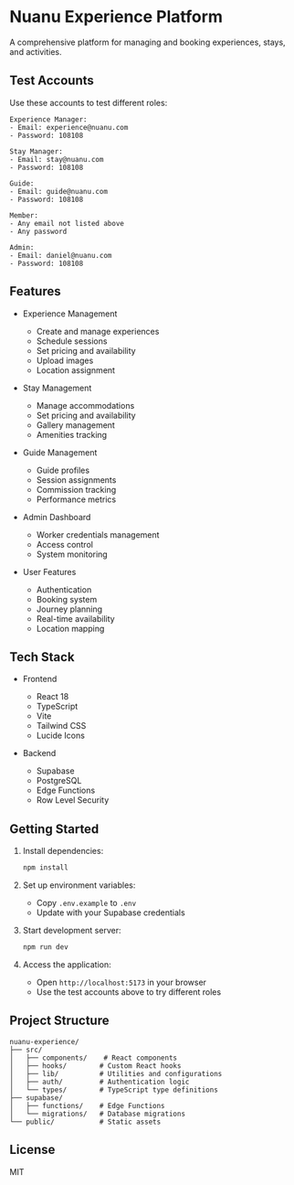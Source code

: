 # Nuanu Experience Platform

A comprehensive platform for managing and booking experiences, stays, and activities.

## Test Accounts

Use these accounts to test different roles:

```
Experience Manager:
- Email: experience@nuanu.com
- Password: 108108

Stay Manager:
- Email: stay@nuanu.com
- Password: 108108

Guide:
- Email: guide@nuanu.com
- Password: 108108

Member:
- Any email not listed above
- Any password

Admin:
- Email: daniel@nuanu.com
- Password: 108108
```

## Features

- Experience Management
  - Create and manage experiences
  - Schedule sessions
  - Set pricing and availability
  - Upload images
  - Location assignment

- Stay Management
  - Manage accommodations
  - Set pricing and availability
  - Gallery management
  - Amenities tracking

- Guide Management
  - Guide profiles
  - Session assignments
  - Commission tracking
  - Performance metrics

- Admin Dashboard
  - Worker credentials management
  - Access control
  - System monitoring

- User Features
  - Authentication
  - Booking system
  - Journey planning
  - Real-time availability
  - Location mapping

## Tech Stack

- Frontend
  - React 18
  - TypeScript
  - Vite
  - Tailwind CSS
  - Lucide Icons

- Backend
  - Supabase
  - PostgreSQL
  - Edge Functions
  - Row Level Security

## Getting Started

1. Install dependencies:
   ```bash
   npm install
   ```

2. Set up environment variables:
   - Copy `.env.example` to `.env`
   - Update with your Supabase credentials

3. Start development server:
   ```bash
   npm run dev
   ```

4. Access the application:
   - Open `http://localhost:5173` in your browser
   - Use the test accounts above to try different roles

## Project Structure

```
nuanu-experience/
├── src/
│   ├── components/    # React components
│   ├── hooks/        # Custom React hooks
│   ├── lib/          # Utilities and configurations
│   ├── auth/         # Authentication logic
│   └── types/        # TypeScript type definitions
├── supabase/
│   ├── functions/    # Edge Functions
│   └── migrations/   # Database migrations
└── public/           # Static assets
```

## License

MIT